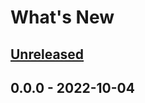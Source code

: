 # What's New

<a name="unreleased"></a>
## [Unreleased]


<a name="0.0.0"></a>
## 0.0.0 - 2022-10-04


[Unreleased]: https://github.com/dylanljones/pyrekordbox/compare/0.0.0...HEAD
